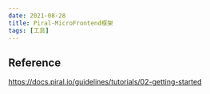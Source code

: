 ```yaml
---
date: 2021-08-28
title: Piral-MicroFrontend框架
tags: [工具]
---
```



## 

## Reference

https://docs.piral.io/guidelines/tutorials/02-getting-started